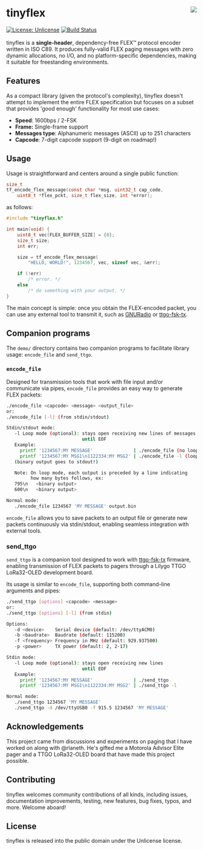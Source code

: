 # tinyflex <img align="right" src="https://i.imgur.com/GMhpOXw.png" />
[![License: Unlicense](https://img.shields.io/badge/License-Unlicense-8af7ff.svg)](https://opensource.org/licenses/Unlicense)
[![Build Status](https://github.com/Theldus/tinyflex/actions/workflows/c-cpp.yml/badge.svg)](https://github.com/Theldus/tinyflex/actions/workflows/c-cpp.yml)
<br/>
<br/>
tinyflex is a **single-header**, dependency-free FLEX™ protocol encoder written
in ISO C89. It produces fully-valid FLEX paging messages with zero dynamic
allocations, no I/O, and no platform-specific dependencies, making it suitable
for freestanding environments.

## Features
As a compact library (given the protocol's complexity), tinyflex doesn't attempt
to implement the entire FLEX specification but focuses on a subset that provides
'good enough' functionality for most use cases:

- **Speed**: 1600bps / 2-FSK
- **Frame:** Single-frame support
- **Messages type**: Alphanumeric messages (ASCII) up to 251 characters
- **Capcode**: 7-digit capcode support (9-digit on roadmap!)

## Usage
Usage is straightforward and centers around a single public function:

```c
size_t
tf_encode_flex_message(const char *msg, uint32_t cap_code,
    uint8_t *flex_pckt, size_t flex_size, int *error);
```

as follows:
```c
#include "tinyflex.h"

int main(void) {
    uint8_t vec[FLEX_BUFFER_SIZE] = {0};
    size_t size;
    int err;

    size = tf_encode_flex_message(
        "HELLO, WORLD!", 1234567, vec, sizeof vec, &err);

    if (!err)
        /* error. */
    else
        /* do something with your output. */
}
```

The main concept is simple: once you obtain the FLEX-encoded packet, you can use
any external tool to transmit it, such as [GNURadio] or [ttgo-fsk-tx].

[GNURadio]: https://www.gnuradio.org/about/
[ttgo-fsk-tx]: https://github.com/rlaneth/ttgo-fsk-tx/

## Companion programs
The `demo/` directory contains two companion programs to facilitate library
usage: `encode_file` and `send_ttgo`.

### `encode_file`
Designed for transmission tools that work with file input and/or communicate
via pipes, `encode_file` provides an easy way to generate FLEX packets:

```bash
./encode_file <capcode> <message> <output_file>
or:
./encode_file [-l] (from stdin/stdout)

Stdin/stdout mode:
   -l Loop mode (optional): stays open receiving new lines of messages
                            until EOF
   Example:
     printf '1234567:MY MESSAGE'               | ./encode_file (no loop mode)
     printf '1234567:MY MSG1\n1122334:MY MSG2' | ./encode_file -l (loop mode)
   (binary output goes to stdout!)

   Note: On loop mode, each output is preceded by a line indicating
         how many bytes follows, ex:
   795\n   <binary output>
   600\n   <binary output>

Normal mode:
   ./encode_file 1234567 'MY MESSAGE' output.bin
```

`encode_file` allows you to save packets to an output file or generate new
packets continuously via stdin/stdout, enabling seamless integration with
external tools.

### send_ttgo
`send_ttgo` is a companion tool designed to work with [ttgo-fsk-tx] firmware,
enabling transmission of FLEX packets to pagers through a Lilygo TTGO LoRa32-OLED
development board.

Its usage is similar to `encode_file`, supporting both command-line arguments
and pipes:

```bash
./send_ttgo [options] <capcode> <message>
or:
./send_ttgo [options] [-l] (from stdin)

Options:
   -d <device>    Serial device (default: /dev/ttyACM0)
   -b <baudrate>  Baudrate (default: 115200)
   -f <frequency> Frequency in MHz (default: 929.937500)
   -p <power>     TX power (default: 2, 2-17)

Stdin mode:
   -l Loop mode (optional): stays open receiving new lines
                            until EOF
   Example:
     printf '1234567:MY MESSAGE'               | ./send_ttgo
     printf '1234567:MY MSG1\n1122334:MY MSG2' | ./send_ttgo -l

Normal mode:
   ./send_ttgo 1234567 'MY MESSAGE'
   ./send_ttgo -d /dev/ttyUSB0 -f 915.5 1234567 'MY MESSAGE'
```

## Acknowledgements
This project came from discussions and experiments on paging that I have worked
on along with @rlaneth. He's gifted me a Motorola Advisor Elite pager and a
TTGO LoRa32-OLED board that have made this project possible.

[@rlaneth]: https://github.com/rlaneth

## Contributing
tinyflex welcomes community contributions of all kinds, including issues,
documentation improvements, testing, new features, bug fixes, typos, and more.
Welcome aboard!

## License
tinyflex is released into the public domain under the Unlicense license.
